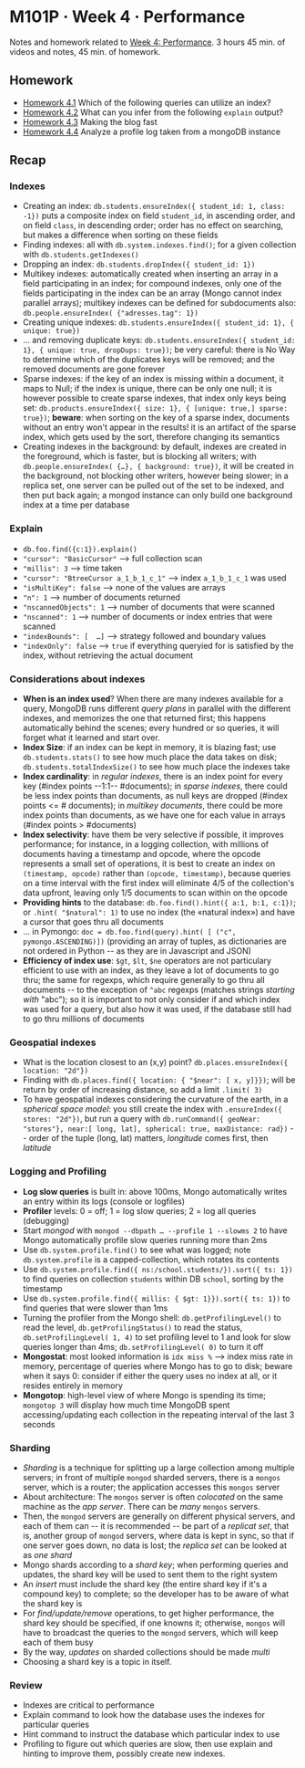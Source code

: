 # M101P · Week 4 · Performance

Notes and homework related to [Week 4: Performance](https://education.mongodb.com/courses/10gen/M101P/2014_February/courseware/Week_4_Performance/). 3 hours 45 min. of videos and notes, 45 min. of homework.

## Homework

* [Homework 4.1](hw4-1-answer.md) Which of the following queries can utilize an index?
* [Homework 4.2](hw4-2-answer.md) What can you infer from the following `explain` output? 
* [Homework 4.3](hw4-3-answer.md) Making the blog fast
* [Homework 4.4](hw4-4-answer.md) Analyze a profile log taken from a mongoDB instance

## Recap

### Indexes

* Creating an index: `db.students.ensureIndex({ student_id: 1, class: -1})` puts a composite index on field `student_id`, in ascending order, and on field `class`, in descending order; order has no effect on searching, but makes a difference when sorting on these fields
* Finding indexes: all with `db.system.indexes.find()`; for a given collection with `db.students.getIndexes()`
* Dropping an index: `db.students.dropIndex({ student_id: 1})`
* Multikey indexes: automatically created when inserting an array in a field participating in an index; for compound indexes, only one of the fields participating in the index can be an array (Mongo cannot index parallel arrays); multikey indexes can be defined for subdocuments also: `db.people.ensureIndex( {"adresses.tag": 1})`
* Creating unique indexes: `db.students.ensureIndex({ student_id: 1}, { unique: true})`
* … and removing duplicate keys: `db.students.ensureIndex({ student_id: 1}, { unique: true, dropDups: true})`; be very careful: there is No Way to determine which of the duplicates keys will be removed; and the removed documents are gone forever
* Sparse indexes: if the key of an index is missing within a document, it maps to Null; if the index is unique, there can be only one null; it is however possible to create sparse indexes, that index only keys being set: `db.products.ensureIndex({ size: 1}, { [unique: true,] sparse: true})`; **beware**: when sorting on the key of a sparse index, documents without an entry won't appear in the results! it is an artifact of the sparse index, which gets used by the sort, therefore changing its semantics
* Creating indexes in the background: by default, indexes are created in the foreground, which is faster, but is blocking all writers; with `db.people.ensureIndex( {…}, { background: true})`, it will be created in the background, not blocking other writers, however being slower; in a replica set, one server can be pulled out of the set to be indexed, and then put back again; a mongod instance can only build one background index at a time per database

### Explain

* `db.foo.find({c:1}).explain()`
* `"cursor": "BasicCursor"` --> full collection scan
* `"millis": 3` --> time taken
* `"cursor": "BtreeCursor a_1_b_1_c_1"` --> index `a_1_b_1_c_1` was used
* `"isMultiKey": false` --> none of the values are arrays
* `"n": 1` --> number of documents returned
* `"nscannedObjects": 1` --> number of documents that were scanned
* `"nscanned": 1` --> number of documents or index entries that were scanned
* `"indexBounds": [  …]` --> strategy followed and boundary values
* `"indexOnly": false` --> `true` if everything queryied for is satisfied by the index, without retrieving the actual document

### Considerations about indexes

* **When is an index used**? When there are many indexes available for a query, MongoDB runs different _query plans_ in parallel with the different indexes, and memorizes the one that returned first; this happens automatically behind the scenes; every hundred or so queries, it will forget what it learned and start over.
* **Index Size**: if an index can be kept in memory, it is blazing fast; use `db.students.stats()` to see how much place the data takes on disk; `db.students.totalIndexSize()` to see how much place the indexes take
* **Index cardinality**: in _regular indexes_, there is an index point for every key (#index points --1:1-- #documents); in _sparse indexes_, there could be less index points than documents, as null keys are dropped (#index points <= # documents); in _multikey documents_, there could be more index points than documents, as we have one for each value in arrays (#index points > #documents)
* **Index selectivity**: have them be very selective if possible, it improves performance; for instance, in a logging collection, with millions of documents having a timestamp and opcode, where the opcode represents a small set of operations, it is best to create an index on `(timestamp, opcode)` rather than `(opcode, timestamp)`, because queries on a time interval with the first index will eliminate 4/5 of the collection's data upfront, leaving only 1/5 documents to scan within on the opcode
* **Providing hints** to the database: `db.foo.find().hint({ a:1, b:1, c:1})`; or `.hint( "$natural": 1)` to use no index (the «natural index») and have a cursor that goes thru all documents
* … in Pymongo: `doc = db.foo.find(query).hint( [ ("c", pymongo.ASCENDING)])` (providing an array of tuples, as dictionaries are not ordered in Python -- as they are in Javascript and JSON)
* **Efficiency of index use**: `$gt`, `$lt`, `$ne` operators are not particulary efficient to use with an index, as they leave a lot of documents to go thru; the same for regexps, which require generally to go thru all documents -- to the exception of `^abc` regexps (matches strings _starting with_ "abc"); so it is important to not only consider if and which index was used for a query, but also how it was used, if the database still had to go thru millions of documents

### Geospatial indexes

* What is the location closest to an (x,y) point? `db.places.ensureIndex({ location: "2d"})`
* Finding with `db.places.find({ location: { "$near": [ x, y]}})`; will be return by order of increasing distance, so add a limit `.limit( 3)`
* To have geospatial indexes considering the curvature of the earth, in a _spherical space model_: you still create the index with `.ensureIndex({ stores: "2d"})`, but run a query with `db.runCommand({ geoNear: "stores"}, near:[ long, lat], spherical: true, maxDistance: rad})` -- order of the tuple (long, lat) matters, _longitude_ comes first, then _latitude_

### Logging and Profiling

* **Log slow queries** is built in: above 100ms, Mongo automatically writes an entry within its logs (console or logfiles)
* **Profiler** levels: 0 = off; 1 = log slow queries; 2 = log all queries (debugging)
* Start _mongod_ with `mongod --dbpath … --profile 1 --slowms 2` to have Mongo automatically profile slow queries running more than 2ms
* Use `db.system.profile.find()` to see what was logged; note `db.system.profile` is a capped-collection, which rotates its contents
* Use `db.system.profile.find({ ns:/school.students/}).sort({ ts: 1})` to find queries on collection `students` within DB `school`, sorting by the timestamp
* Use `db.system.profile.find({ millis: { $gt: 1}}).sort({ ts: 1})` to find queries that were slower than 1ms
* Turning the profiler from the Mongo shell: `db.getProfilingLevel()` to read the level, `db.getProfilingStatus()` to read the status, `db.setProfilingLevel( 1, 4)` to set profiling level to 1 and look for slow queries longer than 4ms; `db.setProfilingLevel( 0)` to turn it off
* **Mongostat**: most looked information is `idx miss %` --> index miss rate in memory, percentage of queries where Mongo has to go to disk; beware when it says 0: consider if either the query uses no index at all, or it resides entirely in memory
* **Mongotop**: high-level view of where Mongo is spending its time; `mongotop 3` will display how much time MongoDB spent accessing/updating each collection in the repeating interval of the last 3 seconds

### Sharding

* _Sharding_ is a technique for splitting up a large collection among multiple servers; in front of multiple `mongod` sharded servers, there is a `mongos` server, which is a router; the application accesses this `mongos` server
* About architecture: The `mongos` server is often _colocated_ on the same machine as the _app server_. There can be _many_ `mongos` servers.
* Then, the `mongod` servers are generally on different physical servers, and each of them can -- it is recommended -- be part of a _replicat set_, that is, another group of `mongod` servers, where data is kept in sync, so that if one server goes down, no data is lost; the _replica set_ can be looked at as _one shard_
* Mongo shards according to a _shard key_; when performing queries and updates, the shard key will be used to sent them to the right system
* An _insert_ must include the shard key (the entire shard key if it's a compound key) to complete; so the developer has to be aware of what the shard key is
* For _find/update/remove_ operations, to get higher performance, the shard key should be specified, if one knowns it; otherwise, `mongos` will have to broadcast the queries to the `mongod` servers, which will keep each of them busy
* By the way, _updates_ on sharded collections should be made _multi_
* Choosing a shard key is a topic in itself.

### Review

* Indexes are critical to performance 
* Explain command to look how the database uses the indexes for particular queries
* Hint command to instruct the database which particular index to use
* Profiling to figure out which queries are slow, then use explain and hinting to improve them, possibly create new indexes.
